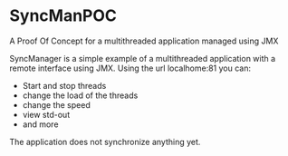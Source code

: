 # SyncManPOC
A Proof Of Concept for a multithreaded application managed using JMX

SyncManager is a simple example of a multithreaded application with a remote interface using JMX.
Using the url localhome:81 you can:
- Start and stop threads
- change the load of the threads
- change the speed
- view std-out
- and more

The application does not synchronize anything yet.
